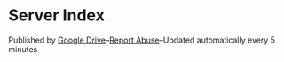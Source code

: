 # Server Index

Published by [Google Drive](https://docs.google.com/)–[Report Abuse](https://docs.google.com/abuse?id=AKkXjow-U9C3FkVpTC38RAoYal6cFQd73CzvwrQypOsRgILVULk5x_dsprHOgUq4kHwEfuQZ0pI97PpbszHdDLw:0)–Updated automatically every 5 minutes

